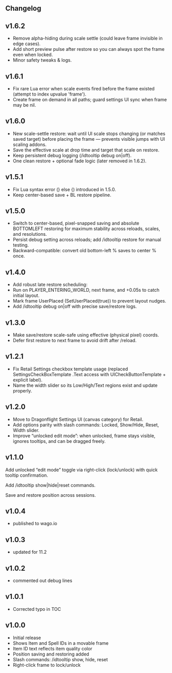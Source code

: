 ## Changelog

## v1.6.2

- Remove alpha-hiding during scale settle (could leave frame invisible in edge cases).
- Add short preview pulse after restore so you can always spot the frame even when locked.
- Minor safety tweaks & logs.

## v1.6.1

- Fix rare Lua error when scale events fired before the frame existed (attempt to index upvalue 'frame').
- Create frame on demand in all paths; guard settings UI sync when frame may be nil.

## v1.6.0

- New scale-settle restore: wait until UI scale stops changing (or matches saved target) before placing the frame — prevents visible jumps with UI scaling addons.
- Save the effective scale at drop time and target that scale on restore.
- Keep persistent debug logging (/idtooltip debug on|off).
- One clean restore + optional fade logic (later removed in 1.6.2).

## v1.5.1

- Fix Lua syntax error (} else {) introduced in 1.5.0.
- Keep center-based save + BL restore pipeline.

## v1.5.0

- Switch to center-based, pixel-snapped saving and absolute BOTTOMLEFT restoring for maximum stability across reloads, scales, and resolutions.
- Persist debug setting across reloads; add /idtooltip restore for manual testing.
- Backward-compatible: convert old bottom-left % saves to center % once.

## v1.4.0

- Add robust late restore scheduling:
- Run on PLAYER_ENTERING_WORLD, next frame, and +0.05s to catch initial layout.
- Mark frame UserPlaced (SetUserPlaced(true)) to prevent layout nudges.
- Add /idtooltip debug on|off with precise save/restore logs.

## v1.3.0

- Make save/restore scale-safe using effective (physical pixel) coords.
- Defer first restore to next frame to avoid drift after /reload.

## v1.2.1

- Fix Retail Settings checkbox template usage (replaced SettingsCheckBoxTemplate .Text access with UICheckButtonTemplate + explicit label).
- Name the width slider so its Low/High/Text regions exist and update properly.

## v1.2.0

- Move to Dragonflight Settings UI (canvas category) for Retail.
- Add options parity with slash commands: Locked, Show/Hide, Reset, Width slider.
- Improve “unlocked edit mode”: when unlocked, frame stays visible, ignores tooltips, and can be dragged freely.

## v1.1.0

Add unlocked “edit mode” toggle via right-click (lock/unlock) with quick tooltip confirmation.

Add /idtooltip show|hide|reset commands.

Save and restore position across sessions.

## v1.0.4

- published to wago.io

## v1.0.3

- updated for 11.2

## v1.0.2

- commented out debug lines


## v1.0.1

- Corrected typo in TOC


## v1.0.0

- Initial release
- Shows Item and Spell IDs in a movable frame
- Item ID text reflects item quality color
- Position saving and restoring added
- Slash commands: /idtooltip show, hide, reset
- Right-click frame to lock/unlock
